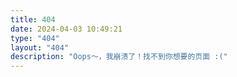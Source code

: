 ```yaml
---
title: 404
date: 2024-04-03 10:49:21
type: "404"
layout: "404"
description: "Oops～，我崩溃了！找不到你想要的页面 :("
---
```

